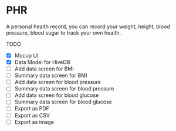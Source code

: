 # PHR

A personal health record, you can record your weight, height, blood pressure, blood sugar to track your own health.

TODO

 - [X] Mocup UI
 - [X] Data Model for HiveDB
 - [ ] Add data screen for BMI
 - [ ] Summary data screen for BMI
 - [ ] Add data screen for blood pressure
 - [ ] Summary data screen for blood pressure
 - [ ] Add data screen for blood glucose
 - [ ] Summary data screen for blood glucose
 - [ ] Export as PDF
 - [ ] Export as CSV
 - [ ] Export as image